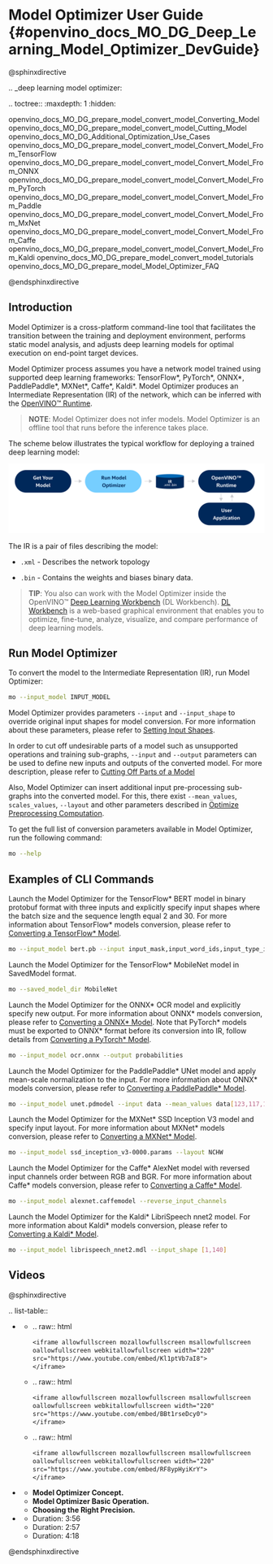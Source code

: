 # Model Optimizer User Guide {#openvino_docs_MO_DG_Deep_Learning_Model_Optimizer_DevGuide}

@sphinxdirective

.. _deep learning model optimizer:

.. toctree::
   :maxdepth: 1
   :hidden:

   openvino_docs_MO_DG_prepare_model_convert_model_Converting_Model
   openvino_docs_MO_DG_prepare_model_convert_model_Cutting_Model
   openvino_docs_MO_DG_Additional_Optimization_Use_Cases
   openvino_docs_MO_DG_prepare_model_convert_model_Convert_Model_From_TensorFlow
   openvino_docs_MO_DG_prepare_model_convert_model_Convert_Model_From_ONNX
   openvino_docs_MO_DG_prepare_model_convert_model_Convert_Model_From_PyTorch
   openvino_docs_MO_DG_prepare_model_convert_model_Convert_Model_From_Paddle
   openvino_docs_MO_DG_prepare_model_convert_model_Convert_Model_From_MxNet
   openvino_docs_MO_DG_prepare_model_convert_model_Convert_Model_From_Caffe
   openvino_docs_MO_DG_prepare_model_convert_model_Convert_Model_From_Kaldi
   openvino_docs_MO_DG_prepare_model_convert_model_tutorials
   openvino_docs_MO_DG_prepare_model_Model_Optimizer_FAQ

@endsphinxdirective

## Introduction

Model Optimizer is a cross-platform command-line tool that facilitates the transition between the training and deployment environment, performs static model analysis, and adjusts deep learning models for optimal execution on end-point target devices.

Model Optimizer process assumes you have a network model trained using supported deep learning frameworks: TensorFlow*, PyTorch*, ONNX*, PaddlePaddle*, MXNet*, Caffe*, Kaldi*. Model Optimizer produces an Intermediate Representation (IR) of the network, which can be inferred with the [OpenVINO™ Runtime](../OV_Runtime_UG/openvino_intro.md).

> **NOTE**: Model Optimizer does not infer models. Model Optimizer is an offline tool that runs before the inference takes place.

The scheme below illustrates the typical workflow for deploying a trained deep learning model:

![](img/BASIC_FLOW_MO_simplified.svg)

The IR is a pair of files describing the model:

*  <code>.xml</code> - Describes the network topology

*  <code>.bin</code> - Contains the weights and biases binary data.

> **TIP**: You also can work with the Model Optimizer inside the OpenVINO™ [Deep Learning Workbench](https://docs.openvino.ai/latest/workbench_docs_Workbench_DG_Introduction.html) (DL Workbench).
> [DL Workbench](https://docs.openvino.ai/latest/workbench_docs_Workbench_DG_Introduction.html) is a web-based graphical environment that enables you to optimize, fine-tune, analyze, visualize, and compare performance of deep learning models.

## Run Model Optimizer

To convert the model to the Intermediate Representation (IR), run Model Optimizer:

```sh
mo --input_model INPUT_MODEL
```

Model Optimizer provides parameters `--input` and `--input_shape` to override original input shapes for model conversion.
For more information about these parameters, please refer to [Setting Input Shapes](prepare_model/convert_model/Converting_Model.md). 

In order to cut off undesirable parts of a model such as unsupported operations and training sub-graphs, 
`--input` and `--output` parameters can be used to define new inputs and outputs of the converted model.
For more description, please refer to [Cutting Off Parts of a Model](prepare_model/convert_model/Cutting_Model.md)

Also, Model Optimizer can insert additional input pre-processing sub-graphs into the converted model.
For this, there exist `--mean_values`, `scales_values`, `--layout` and other parameters described
in [Optimize Preprocessing Computation](prepare_model/Additional_Optimizations.md).

To get the full list of conversion parameters available in Model Optimizer, run the following command:

```sh
mo --help
```

## Examples of CLI Commands

Launch the Model Optimizer for the TensorFlow* BERT model in binary protobuf format with three inputs and explicitly specify input shapes
where the batch size and the sequence length equal 2 and 30. For more information about TensorFlow* models conversion,
please refer to [Converting a TensorFlow* Model](prepare_model/convert_model/Convert_Model_From_TensorFlow.md).

```sh
mo --input_model bert.pb --input input_mask,input_word_ids,input_type_ids --input_shape [2,30],[2,30],[2,30]
```

Launch the Model Optimizer for the TensorFlow* MobileNet model in SavedModel format.

```sh
mo --saved_model_dir MobileNet
```

Launch the Model Optimizer for the ONNX* OCR model and explicitly specify new output. For more information about ONNX* models conversion,
please refer to [Converting a ONNX* Model](prepare_model/convert_model/Convert_Model_From_ONNX.md).
Note that PyTorch* models must be exported to ONNX* format before its conversion into IR,
follow details from [Converting a PyTorch* Model](prepare_model/convert_model/Convert_Model_From_PyTorch.md).

```sh
mo --input_model ocr.onnx --output probabilities
```

Launch the Model Optimizer for the PaddlePaddle* UNet model and apply mean-scale normalization to the input.
For more information about ONNX* models conversion, please refer to
[Converting a PaddlePaddle* Model](prepare_model/convert_model/Convert_Model_From_Paddle.md).

```sh
mo --input_model unet.pdmodel --input data --mean_values data[123,117,104] --scale 255
```

Launch the Model Optimizer for the MXNet* SSD Inception V3 model and specify input layout.
For more information about MXNet* models conversion, please refer to [Converting a MXNet* Model](prepare_model/convert_model/Convert_Model_From_MxNet.md).

```sh
mo --input_model ssd_inception_v3-0000.params --layout NCHW
```

Launch the Model Optimizer for the Caffe* AlexNet model with reversed input channels order between RGB and BGR.
For more information about Caffe* models conversion, please refer to [Converting a Caffe* Model](prepare_model/convert_model/Convert_Model_From_Caffe.md).

```sh
mo --input_model alexnet.caffemodel --reverse_input_channels
```

Launch the Model Optimizer for the Kaldi* LibriSpeech nnet2 model. For more information about Kaldi* models conversion,
please refer to [Converting a Kaldi* Model](prepare_model/convert_model/Convert_Model_From_Kaldi.md).

```sh
mo --input_model librispeech_nnet2.mdl --input_shape [1,140]
```

## Videos

@sphinxdirective

.. list-table::

   * - .. raw:: html

           <iframe allowfullscreen mozallowfullscreen msallowfullscreen oallowfullscreen webkitallowfullscreen width="220"
           src="https://www.youtube.com/embed/Kl1ptVb7aI8">
           </iframe>

     - .. raw:: html

           <iframe allowfullscreen mozallowfullscreen msallowfullscreen oallowfullscreen webkitallowfullscreen width="220"
           src="https://www.youtube.com/embed/BBt1rseDcy0">
           </iframe>

     - .. raw:: html

           <iframe allowfullscreen mozallowfullscreen msallowfullscreen oallowfullscreen webkitallowfullscreen width="220"
           src="https://www.youtube.com/embed/RF8ypHyiKrY">
           </iframe>

   * - **Model Optimizer Concept.**
     - **Model Optimizer Basic Operation.**
     - **Choosing the Right Precision.**

   * - Duration: 3:56
     - Duration: 2:57
     - Duration: 4:18

@endsphinxdirective
